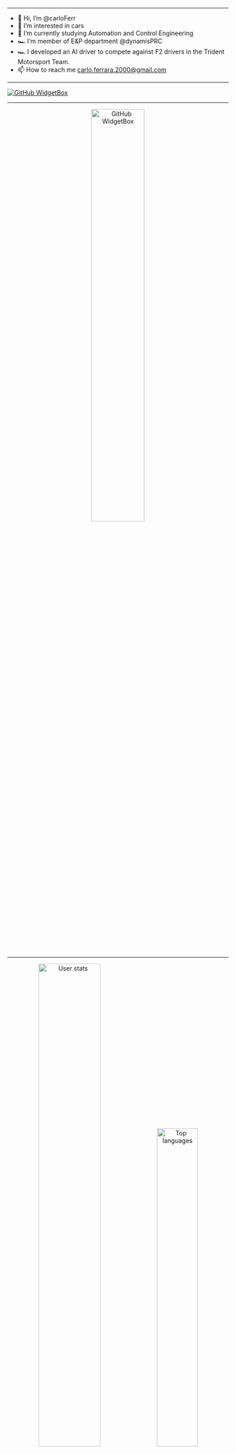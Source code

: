 <hr>

- 👋 Hi, I’m @carloFerr
- 👀 I’m interested in cars
- 🤖 I’m currently studying Automation and Control Engineering
- 🏎 I’m member of E&P department @dynamisPRC
- 🏎 I developed an AI driver to compete against F2 drivers in the Trident Motorsport Team.
- 📫 How to reach me carlo.ferrara.2000@gmail.com

<!---
carloFerr/carloFerr is a ✨ special ✨ repository because its `README.md` (this file) appears on your GitHub profile.
You can click the Preview link to take a look at your changes.
--->

<hr>

[![GitHub WidgetBox](https://github-widgetbox.vercel.app/api/profile?username=carloFerr&data=followers,repositories,stars,commits&theme=default)](https://github.com/Jurredr/github-widgetbox)

<hr>

<p align="center">
  <a href="https://github.com/CarloFerr/github-widgetbox">
    <img width="49%" src="https://github-widgetbox.vercel.app/api/skills?names=python,c,cpp,html,css,powershell,js,mysql,json,yaml,xml,lua,bash&tools=git,vscode,mathworks,apache,jupyter&includeNames=true&theme=default" alt="GitHub WidgetBox" />
  </a>
</p>

<hr>

<p align="center">
  <img width="53%" src="https://github-readme-stats.vercel.app/api?username=CarloFerr&count_private=true&show_icons=true&include_all_commits=true&theme=default" alt="User stats" />
  <img width="43%" src="https://github-readme-stats.vercel.app/api/top-langs/?username=CarloFerr&layout=compact&theme=default&include_all_commits=true" alt="Top languages" />
</p>

<hr>

